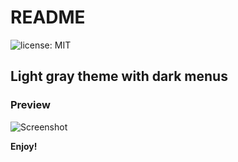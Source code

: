 # README
![license: MIT](https://img.shields.io/badge/license-MIT-A31F34)

## Light gray theme with dark menus

### Preview

![Screenshot](https://user-images.githubusercontent.com/43116166/92524825-0d59fd80-f223-11ea-97d4-4cdbf4c1d6e0.png)

**Enjoy!**
